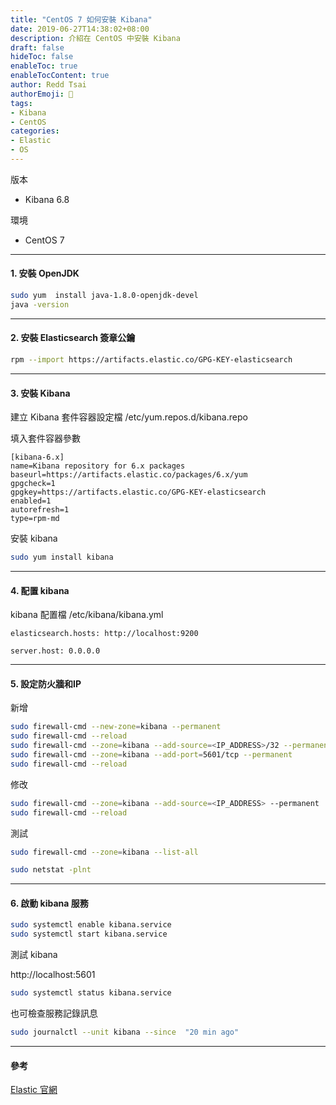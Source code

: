 ```yaml
---
title: "CentOS 7 如何安裝 Kibana"
date: 2019-06-27T14:38:02+08:00
description: 介紹在 CentOS 中安裝 Kibana
draft: false
hideToc: false
enableToc: true
enableTocContent: true
author: Redd Tsai
authorEmoji: 🐔
tags:
- Kibana
- CentOS
categories:
- Elastic
- OS
---
```


<!--more-->

版本

* Kibana 6.8

環境

* CentOS 7

* * * *

#### 1. 安裝 OpenJDK

```bash
sudo yum  install java-1.8.0-openjdk-devel
java -version
```

* * * *

#### 2. 安裝 Elasticsearch 簽章公鑰

```bash
rpm --import https://artifacts.elastic.co/GPG-KEY-elasticsearch
```

* * * *

#### 3. 安裝 Kibana

建立 Kibana 套件容器設定檔 /etc/yum.repos.d/kibana.repo

填入套件容器參數

```text
[kibana-6.x]
name=Kibana repository for 6.x packages
baseurl=https://artifacts.elastic.co/packages/6.x/yum
gpgcheck=1
gpgkey=https://artifacts.elastic.co/GPG-KEY-elasticsearch
enabled=1
autorefresh=1
type=rpm-md
```

安裝 kibana

```bash
sudo yum install kibana
```

* * * *

#### 4. 配置 kibana

kibana 配置檔 /etc/kibana/kibana.yml

```text
elasticsearch.hosts: http://localhost:9200

server.host: 0.0.0.0
```

[參考官方說明]:https://www.elastic.co/guide/en/kibana/current/settings.html

* * * *

#### 5. 設定防火牆和IP

新增

```bash
sudo firewall-cmd --new-zone=kibana --permanent
sudo firewall-cmd --reload
sudo firewall-cmd --zone=kibana --add-source=<IP_ADDRESS>/32 --permanent
sudo firewall-cmd --zone=kibana --add-port=5601/tcp --permanent
sudo firewall-cmd --reload
```

修改

```bash
sudo firewall-cmd --zone=kibana --add-source=<IP_ADDRESS> --permanent
sudo firewall-cmd --reload
```

測試

```bash
sudo firewall-cmd --zone=kibana --list-all

sudo netstat -plnt
```

* * * *

#### 6. 啟動 kibana 服務

```bash
sudo systemctl enable kibana.service
sudo systemctl start kibana.service
```

測試 kibana

http://localhost:5601

```bash
sudo systemctl status kibana.service
```

也可檢查服務記錄訊息

```bash
sudo journalctl --unit kibana --since  "20 min ago"
```

* * * *

#### 參考

[Elastic 官網](https://www.elastic.co/cn/)
